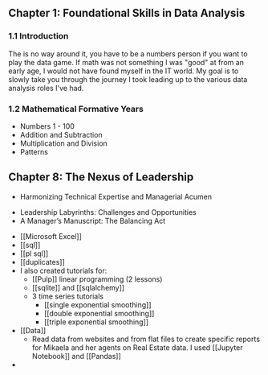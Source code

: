 ## Chapter 1: Foundational Skills in Data Analysis

### 1.1 Introduction
The is no way around it, you have to be a numbers person if you want to play the data game. If math was not something I was "good" at from an early age, I would not have found myself in the IT world. My goal is to slowly take you through the journey I took leading up to the various data analysis roles I've had.
### 1.2 Mathematical Formative Years
- Numbers 1 - 100
- Addition and Subtraction
- Multiplication and Division
- Patterns


## Chapter 8: The Nexus of Leadership
* Harmonizing Technical Expertise and Managerial Acumen
- Leadership Labyrinths: Challenges and Opportunities
- A Manager’s Manuscript: The Balancing Act



* [[Microsoft Excel]]
* [[sql]]
* [[pl sql]]
* [[duplicates]]
* I also created tutorials for:
	* [[Pulp]] linear programming (2 lessons)
	* [[sqlite]] and [[sqlalchemy]] 
	* 3 time series tutorials
		* [[single exponential smoothing]]
		* [[double exponential smoothing]]
		* [[triple exponential smoothing]]
* [[Data]]
	* Read data from websites and from flat files to create specific reports for Mikaela and her agents on Real Estate data. I used [[Jupyter Notebook]] and [[Pandas]]
* 

	